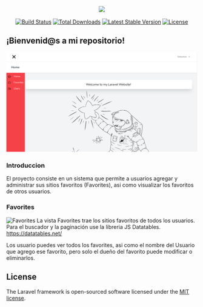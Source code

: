 <p align="center"><a href="https://laravel.com" target="_blank"><img src="https://raw.githubusercontent.com/laravel/art/master/logo-lockup/5%20SVG/2%20CMYK/1%20Full%20Color/laravel-logolockup-cmyk-red.svg" width="400"></a></p>

<p align="center">
<a href="https://travis-ci.org/laravel/framework"><img src="https://travis-ci.org/laravel/framework.svg" alt="Build Status"></a>
<a href="https://packagist.org/packages/laravel/framework"><img src="https://img.shields.io/packagist/dt/laravel/framework" alt="Total Downloads"></a>
<a href="https://packagist.org/packages/laravel/framework"><img src="https://img.shields.io/packagist/v/laravel/framework" alt="Latest Stable Version"></a>
<a href="https://packagist.org/packages/laravel/framework"><img src="https://img.shields.io/packagist/l/laravel/framework" alt="License"></a>
</p>

## ¡Bienvenid@s a mi repositorio!
![Home Sitio Web](./doc-img/doc-img1.png)

### Introduccion
El proyecto consiste en un sistema que permite a usuarios agregar y administrar sus sitios
favoritos (Favorites), asi como visualizar los favoritos de otros usuarios.

### Favorites
![Favorites](./doc-img/doc-img2.png)
La vista Favorites trae los sitios favoritos de todos los usuarios. Para el buscador y la paginación use la libreria JS Datatables. 
https://datatables.net/

Los usuario puedes ver todos los favorites, asi como el nombre del Usuario que agrego ese favorito, pero solo el dueño del favorito puede modificar o eliminarlos.

## License

The Laravel framework is open-sourced software licensed under the [MIT license](https://opensource.org/licenses/MIT).
